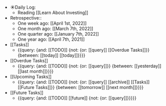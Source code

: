- ☀️Daily Log:
    - Reading [[Learn About Investing]]
- Retrospective::
    - One week ago: [[April 1st, 2022]]
    - One month ago: [[March 7th, 2022]]
    - One quarter ago: [[January 7th, 2022]]
    - One year ago: [[April 7th, 2021]]
- [[Tasks]]
    - {{query: {and: [[TODO]] {not: {or: [[query]] [[Overdue Tasks]]}} {between: [[today]] [[today]]}}}}
- [[Overdue Tasks]]
    - {{query: {and: [[TODO]] {not: {or: [[query]]}} {between: [[yesterday]] [[last month]]}}}}
- [[Upcoming Tasks]]
    - {{query: {and: [[TODO]] {not: {or: [[query]] [[archive]] [[Tasks]] [[Future Tasks]]}} {between: [[tomorrow]] [[next month]]}}}}
- [[Future Tasks]]
    - {{query: {and: [[TODO]] [[future]] {not: {or: [[query]]}}}}}

